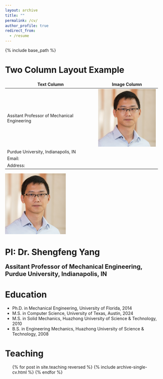 ```yaml
---
layout: archive
title: ""
permalink: /cv/
author_profile: true
redirect_from:
  - /resume
---
```


{% include base_path %}



# Two Column Layout Example

<style>
    table {
        border-collapse: collapse;
    }
    table, th, td {
        border: none;
    }
</style>

| Text Column                                      | Image Column                           |
|--------------------------------------------------|----------------------------------------|
| Assitant Professor of Mechanical Engineering                     | <img src="/images/yangsf.png" alt="PI" width="200"/> |
| Purdue University, Indianapolis, IN
| Email: 
| Address: 




<img src="/images/yangsf.png" alt="PI" width="200"/>

PI: Dr. Shengfeng Yang
======

<span style="font-size: 20px; font-weight: bold;">Assitant Professor of Mechanical Engineering, Purdue University, Indianapolis, IN</span>

  
Education
======
* Ph.D. in Mechanical Engineering, University of Florida, 2014
* M.S. in Computer Science, University of Texas, Austin, 2024
* M.S. in Solid Mechanics, Huazhong University of Science & Technology, 2010
* B.S. in Engineering Mechanics, Huazhong University of Science & Technology, 2008

<!---    
Experience
======
* 2024/07-present: Assitant Professor of Mechanical Engineering
  * Purdue University, Indianapolis, IN

* 2017/08-2024/06: Assitant Professor of Mechanical and Energy Engineering
  * Indiana University-Purdue University Indianapolis (IUPUI)

* 2015/03-2017/07: Postdoctoral Researcher
  * University of California, San Diego, CA



Publications
======
  <ul>{% for post in site.publications reversed %}
    {% include archive-single-cv.html %}
  {% endfor %}</ul>

Talks
======
  <ul>{% for post in site.talks reversed %}
    {% include archive-single-talk-cv.html  %}
  {% endfor %}</ul>
-->

Teaching
======
  <ul>{% for post in site.teaching reversed %}
    {% include archive-single-cv.html %}
  {% endfor %}</ul>
  
